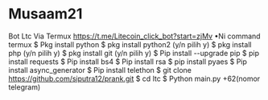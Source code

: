 # Musaam21
Bot Ltc Via Termux
https://t.me/Litecoin_click_bot?start=zjMv
•Ni command termux
$ Pkg install python
$ pkg install python2 (y/n pilih y)
$ pkg install php (y/n pilih y)
$ pkg install git (y/n pilih y)
$ Pip install --upgrade pip
$ pip install requests
$ Pip install bs4
$ Pip install rsa
$ pip install pyaes
$ Pip install async_generator
$ Pip install telethon
$ git clone https://github.com/siputra12/prank.git
$ cd ltc
$ Python main.py +62(nomor telegram)
